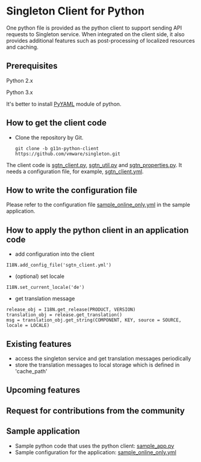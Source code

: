 Singleton Client for Python
============

One python file is provided as the python client to support sending API requests to Singleton service.
When integrated on the client side, it also provides additional features such as post-processing of localized resources and caching.


Prerequisites
------------

Python 2.x

Python 3.x

It's better to install [PyYAML](https://pypi.org/project/PyYAML/) module of python.


How to get the client code
------------

 * Clone the repository by Git.
    ```
    git clone -b g11n-python-client https://github.com/vmware/singleton.git
    ```

The client code is [sgtn_client.py](sgtn4python/sgtn_client.py), [sgtn_util.py](sgtn4python/sgtn_util.py) and [sgtn_properties.py](sgtn4python/sgtn_properties.py).
It needs a configuration file, for example, [sgtn_client.yml](sgtn4python/test/sgtn_client.yml).


How to write the configuration file
------------

Please refer to the configuration file [sample_online_only.yml](sgtn4python/sample/sample_online_only.yml) in the sample application.


How to apply the python client in an application code
------------
 * add configuration into the client
```
I18N.add_config_file('sgtn_client.yml')
```
 * (optional) set locale
```
I18N.set_current_locale('de')
```
 * get translation message
```
release_obj = I18N.get_release(PRODUCT, VERSION)
translation_obj = release.get_translation()
msg = translation_obj.get_string(COMPONENT, KEY, source = SOURCE, locale = LOCALE)
```


Existing features
------------
 * access the singleton service and get translation messages periodically
 * store the translation messages to local storage which is defined in 'cache_path'

Upcoming features
------------

Request for contributions from the community
------------

Sample application
------------
 * Sample python code that uses the python client: [sample_app.py](sgtn4python/sample/sample_app.py)
 * Sample configuration for the application: [sample_online_only.yml](sgtn4python/sample/sample_online_only.yml)



